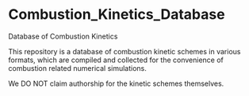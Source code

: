 # Combustion_Kinetics_Database
Database of Combustion Kinetics

This repository is a database of combustion kinetic schemes in various formats, which are compiled and collected for the convenience of combustion related numerical simulations. 

We DO NOT claim authorship for the kinetic schemes themselves.
